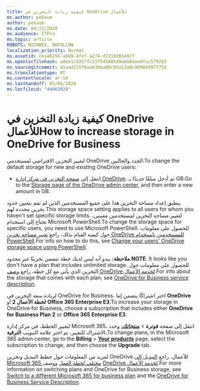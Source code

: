 ```yaml
---
title: كيفية زيادة التخزين في OneDrive للأعمال
ms.author: pebaum
author: pebaum
ms.date: 04/21/2020
ms.audience: ITPro
ms.topic: article
ROBOTS: NOINDEX, NOFOLLOW
localization_priority: Normal
ms.assetid: ceaa6256-a9d9-4fef-a274-d7219365e07f
ms.openlocfilehash: adee1c5d1ffc23f54580549ab666ee8fac579263
ms.sourcegitcommit: d1aad215f8aa636ba89c93a13a0c9d90e997f752
ms.translationtype: MT
ms.contentlocale: ar-SA
ms.lasthandoff: 05/06/2020
ms.locfileid: "44063028"
---
```

# <a name="how-to-increase-storage-in-onedrive-for-business"></a><span data-ttu-id="e2cbf-102">كيفية زيادة التخزين في OneDrive للأعمال</span><span class="sxs-lookup"><span data-stu-id="e2cbf-102">How to increase storage in OneDrive for Business</span></span>

<span data-ttu-id="e2cbf-103">لتغيير التخزين الافتراضي لمستخدمي OneDrive الجدد والحاليين:</span><span class="sxs-lookup"><span data-stu-id="e2cbf-103">To change the default storage for new and existing OneDrive users:</span></span>
  
- <span data-ttu-id="e2cbf-104">انتقل إلى [صفحة التخزين في مركز إدارة OneDrive](https://admin.onedrive.com/?v=StorageSettings)، ثم أدخل مبلغًا جديدًا بـ GB.</span><span class="sxs-lookup"><span data-stu-id="e2cbf-104">Go to the [Storage page of the OneDrive admin center](https://admin.onedrive.com/?v=StorageSettings), and then enter a new amount in GB.</span></span>

<span data-ttu-id="e2cbf-105">ينطبق إعداد مساحة التخزين هذا على جميع المستخدمين الذين لم تقم بتعيين حدود تخزين محددة لهم.</span><span class="sxs-lookup"><span data-stu-id="e2cbf-105">This storage space setting applies to all users for whom you haven't set specific storage limits.</span></span> <span data-ttu-id="e2cbf-106">لتغيير مساحة التخزين لمستخدمين معينين، تحتاج إلى استخدام Microsoft PowerShell.</span><span class="sxs-lookup"><span data-stu-id="e2cbf-106">To change the storage space for specific users, you need to use Microsoft PowerShell.</span></span> <span data-ttu-id="e2cbf-107">للحصول على معلومات حول كيفية القيام بذلك، راجع [تغيير مساحة تخزين OneDrive للمستخدمين باستخدام PowerShell](https://go.microsoft.com/fwlink/?linkid=866402).</span><span class="sxs-lookup"><span data-stu-id="e2cbf-107">For info on how to do this, see [Change your users' OneDrive storage space using PowerShell](https://go.microsoft.com/fwlink/?linkid=866402).</span></span>

<span data-ttu-id="e2cbf-108">**ملاحظة:** يبدو أنه ليس لديك خطة تتضمن تخزينًا غير محدود.</span><span class="sxs-lookup"><span data-stu-id="e2cbf-108">**NOTE**: It looks like you don't have a plan that includes unlimited storage.</span></span> <span data-ttu-id="e2cbf-109">للحصول على معلومات حول التخزين الذي يأتي مع كل خطة، راجع [وصف OneDrive لخدمة الأعمال](https://go.microsoft.com/fwlink/p/?LinkID=826071).</span><span class="sxs-lookup"><span data-stu-id="e2cbf-109">For info about the storage that comes with each plan, see [OneDrive for Business service description](https://go.microsoft.com/fwlink/p/?LinkID=826071).</span></span>
  
<span data-ttu-id="e2cbf-110">لزيادة سعة التخزين في OneDrive for Business، اختر اشتراكًا يتضمن إما **OneDrive لخطة الأعمال 2** أو **Office 365 Enterprise E3**.</span><span class="sxs-lookup"><span data-stu-id="e2cbf-110">To increase your storage in OneDrive for Business, choose a subscription that includes either **OneDrive for Business Plan 2** or **Office 365 Enterprise E3**.</span></span> 
  
<span data-ttu-id="e2cbf-111">لتغيير الخطط، في مركز إدارة Microsoft 365، انتقل إلى صفحة **فوترة** \> **[منتجاتك،](https://go.microsoft.com/fwlink/p/?linkid=842054)** وحدد الاشتراك للتغيير، ثم اختر علامة التبويب **الترقية.**</span><span class="sxs-lookup"><span data-stu-id="e2cbf-111">To change plans, in the Microsoft 365 admin center, go to the **Billing** \> **[Your products](https://go.microsoft.com/fwlink/p/?linkid=842054)** page, select the subscription to change, and then choose the **Upgrade** tab.</span></span>
  
<span data-ttu-id="e2cbf-112">لمزيد من المعلومات حول خطط التبديل وتخزين OneDrive للأعمال، راجع [التبديل إلى Microsoft 365 مختلف لخطة العمل](https://go.microsoft.com/fwlink/?LinkId=2031117) ووصف [OneDrive لخدمة الأعمال](https://go.microsoft.com/fwlink/p/?LinkId-2031122).</span><span class="sxs-lookup"><span data-stu-id="e2cbf-112">For more information on switching plans and OneDrive for Business storage, see [Switch to a different Microsoft 365 for business plan](https://go.microsoft.com/fwlink/?LinkId=2031117) and the [OneDrive for Business Service Description](https://go.microsoft.com/fwlink/p/?LinkId-2031122).</span></span>